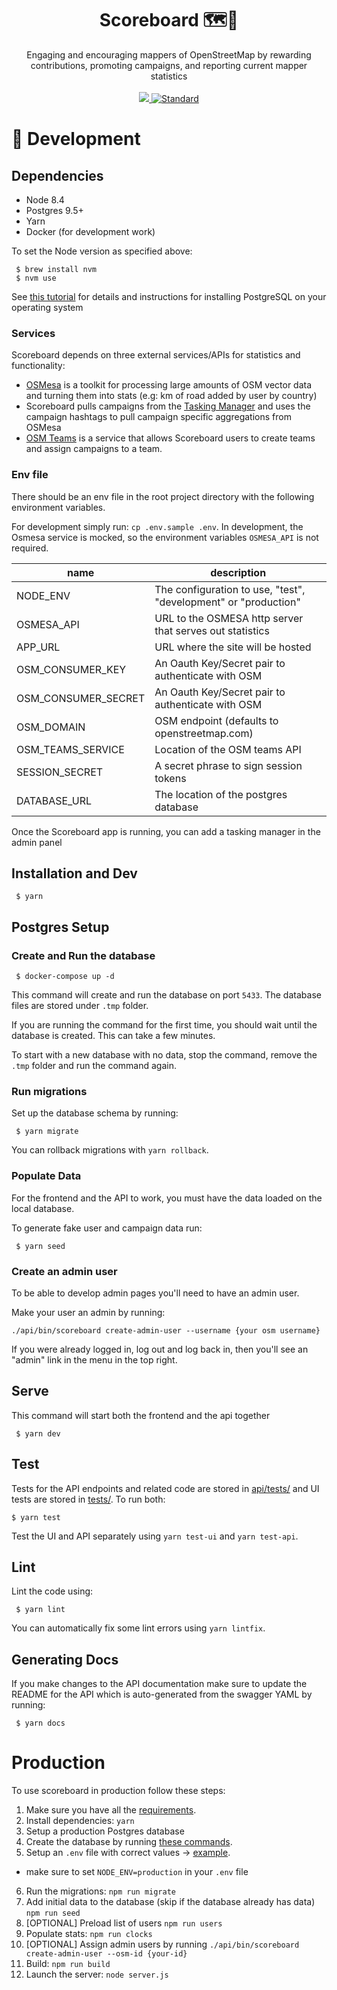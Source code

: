 
<h1 align="center">Scoreboard 🗺🎯</h1>

<div align="center">
Engaging and encouraging mappers of OpenStreetMap by rewarding contributions, promoting campaigns, and reporting current mapper statistics
</div>

<br />
<div align="center">
  <a href="https://circleci.com/gh/developmentseed/scoreboard">
    <img src="https://circleci.com/gh/developmentseed/scoreboard.png" />
  </a>
  <a href="https://standardjs.com">
    <img src="https://img.shields.io/badge/code%20style-standard-brightgreen.svg?style=flat-square"
      alt="Standard" />
  </a>
</div>

# 🔨 Development

## Dependencies
- Node 8.4
- Postgres 9.5+
- Yarn
- Docker (for development work)

To set the Node version as specified above:

     $ brew install nvm
     $ nvm use

See [this tutorial](https://www.postgresql.org/download/) for details and instructions for installing PostgreSQL on your operating system

### Services
Scoreboard depends on three external services/APIs for statistics and functionality:
- [OSMesa](https://github.com/azavea/osmesa) is a toolkit for processing large amounts of OSM vector data and turning them into stats (e.g: km of road added by user by country)
- Scoreboard pulls campaigns from the [Tasking Manager](https://github.com/hotosm/tasking-manager) and uses the campaign hashtags to pull campaign specific aggregations from OSMesa
- [OSM Teams](https://github.com/developmentseed/osm-teams) is a service that allows Scoreboard users to create teams and assign campaigns to a team.

### Env file

There should be an env file in the root project directory with the following environment variables.

For development simply run: `cp .env.sample .env`. In development, the Osmesa service is mocked, so the environment variables `OSMESA_API` is not required.

| name | description
| ---  | -----
| NODE_ENV | The configuration to use, "test", "development" or "production"
| OSMESA_API | URL to the OSMESA http server that serves out statistics
| APP_URL | URL where the site will be hosted
| OSM_CONSUMER_KEY | An Oauth Key/Secret pair to authenticate with OSM
| OSM_CONSUMER_SECRET | An Oauth Key/Secret pair to authenticate with OSM
| OSM_DOMAIN | OSM endpoint (defaults to openstreetmap.com)
| OSM_TEAMS_SERVICE | Location of the OSM teams API
| SESSION_SECRET | A secret phrase to sign session tokens
| DATABASE_URL | The location of the postgres database

Once the Scoreboard app is running, you can add a tasking manager in the admin panel


## Installation and Dev

     $ yarn

## Postgres Setup

### Create and Run the database

     $ docker-compose up -d

This command will create and run the database on port `5433`. The database files are stored under `.tmp` folder.

If you are running the command for the first time, you should wait until the database is created. This can take a few minutes.

To start with a new database with no data, stop the command, remove the `.tmp` folder and run the command again.

### Run migrations

Set up the database schema by running:

     $ yarn migrate

You can rollback migrations with `yarn rollback`.

### Populate Data
For the frontend and the API to work, you must have the data loaded on the local database.

To generate fake user and campaign data run:

     $ yarn seed

### Create an admin user

To be able to develop admin pages you'll need to have an admin user.

Make your user an admin by running:

```
./api/bin/scoreboard create-admin-user --username {your osm username}
```

If you were already logged in, log out and log back in, then you'll see an "admin" link in the menu in the top right.

## Serve

This command will start both the frontend and the api together

     $ yarn dev

## Test

Tests for the API endpoints and related code are stored in [api/tests/](api/tests/) and UI tests are stored in [tests/](tests/). To run both:

    $ yarn test

Test the UI and API separately using `yarn test-ui` and `yarn test-api`.

## Lint

Lint the code using:

     $ yarn lint

You can automatically fix some lint errors using `yarn lintfix`.

## Generating Docs

If you make changes to the API documentation make sure to update the README for the API which is auto-generated from the swagger YAML by running:

     $ yarn docs

# Production

To use scoreboard in production follow these steps:

1. Make sure you have all the [requirements](#dependencies).
2. Install dependencies: `yarn`
3. Setup a production Postgres database
4. Create the database by running [these commands](scripts/create-dev-db.sh).
5. Setup an `.env` file with correct values -> [example](.env.sample).
  - make sure to set `NODE_ENV=production` in your `.env` file
6. Run the migrations: `npm run migrate`
7. Add initial data to the database (skip if the database already has data) `npm run seed`
8. [OPTIONAL] Preload list of users `npm run users`
9. Populate stats: `npm run clocks`
10. [OPTIONAL] Assign admin users by running `./api/bin/scoreboard create-admin-user --osm-id {your-id}`
11. Build: `npm run build`
12. Launch the server: `node server.js`
